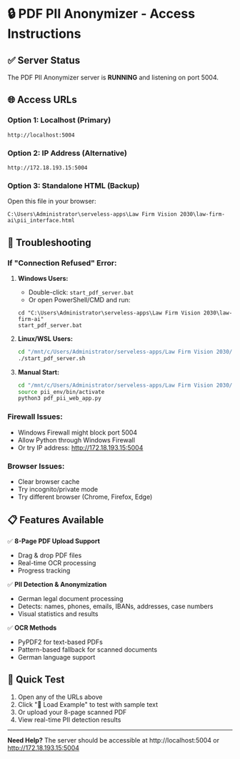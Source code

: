 # 🔒 PDF PII Anonymizer - Access Instructions

## ✅ Server Status
The PDF PII Anonymizer server is **RUNNING** and listening on port 5004.

## 🌐 Access URLs

### Option 1: Localhost (Primary)
```
http://localhost:5004
```

### Option 2: IP Address (Alternative)
```
http://172.18.193.15:5004
```

### Option 3: Standalone HTML (Backup)
Open this file in your browser:
```
C:\Users\Administrator\serveless-apps\Law Firm Vision 2030\law-firm-ai\pii_interface.html
```

## 🔧 Troubleshooting

### If "Connection Refused" Error:

1. **Windows Users:**
   - Double-click: `start_pdf_server.bat`
   - Or open PowerShell/CMD and run:
   ```
   cd "C:\Users\Administrator\serveless-apps\Law Firm Vision 2030\law-firm-ai"
   start_pdf_server.bat
   ```

2. **Linux/WSL Users:**
   ```bash
   cd "/mnt/c/Users/Administrator/serveless-apps/Law Firm Vision 2030/law-firm-ai"
   ./start_pdf_server.sh
   ```

3. **Manual Start:**
   ```bash
   cd "/mnt/c/Users/Administrator/serveless-apps/Law Firm Vision 2030/law-firm-ai"
   source pii_env/bin/activate
   python3 pdf_pii_web_app.py
   ```

### Firewall Issues:
- Windows Firewall might block port 5004
- Allow Python through Windows Firewall
- Or try IP address: http://172.18.193.15:5004

### Browser Issues:
- Clear browser cache
- Try incognito/private mode
- Try different browser (Chrome, Firefox, Edge)

## 📋 Features Available

✅ **8-Page PDF Upload Support**
- Drag & drop PDF files
- Real-time OCR processing
- Progress tracking

✅ **PII Detection & Anonymization**
- German legal document processing
- Detects: names, phones, emails, IBANs, addresses, case numbers
- Visual statistics and results

✅ **OCR Methods**
- PyPDF2 for text-based PDFs
- Pattern-based fallback for scanned documents
- German language support

## 🎯 Quick Test

1. Open any of the URLs above
2. Click "📄 Load Example" to test with sample text
3. Or upload your 8-page scanned PDF
4. View real-time PII detection results

---

**Need Help?** The server should be accessible at http://localhost:5004 or http://172.18.193.15:5004